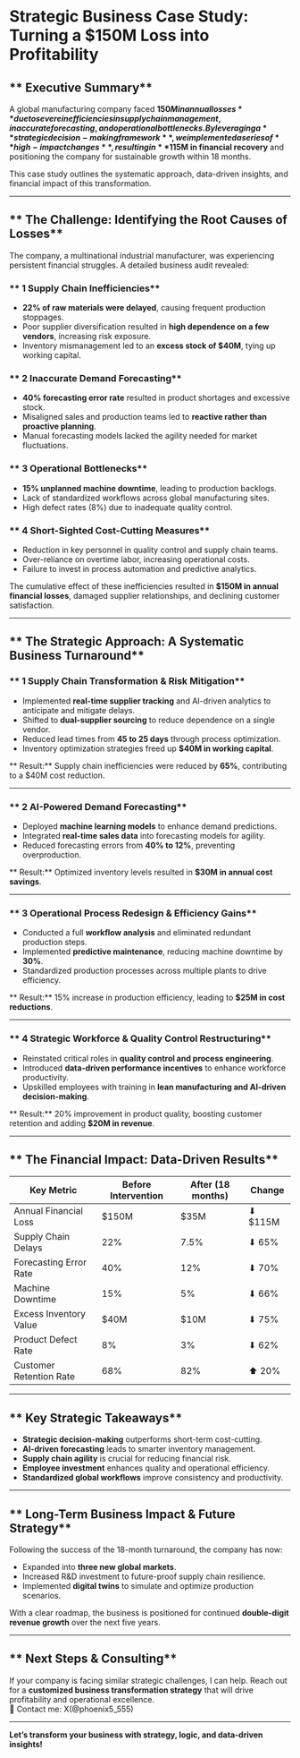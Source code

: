 # **Strategic Business Case Study: Turning a $150M Loss into Profitability**

## ** Executive Summary**
A global manufacturing company faced **$150M in annual losses** due to severe inefficiencies in supply chain management, inaccurate forecasting, and operational bottlenecks. By leveraging a **strategic decision-making framework**, we implemented a series of **high-impact changes**, resulting in **$115M in financial recovery** and positioning the company for sustainable growth within 18 months.

This case study outlines the systematic approach, data-driven insights, and financial impact of this transformation.

---

## ** The Challenge: Identifying the Root Causes of Losses**
The company, a multinational industrial manufacturer, was experiencing persistent financial struggles. A detailed business audit revealed:

### ** 1️ Supply Chain Inefficiencies**  
- **22% of raw materials were delayed**, causing frequent production stoppages.
- Poor supplier diversification resulted in **high dependence on a few vendors**, increasing risk exposure.
- Inventory mismanagement led to an **excess stock of $40M**, tying up working capital.

### ** 2️ Inaccurate Demand Forecasting**  
- **40% forecasting error rate** resulted in product shortages and excessive stock.
- Misaligned sales and production teams led to **reactive rather than proactive planning**.
- Manual forecasting models lacked the agility needed for market fluctuations.

### ** 3️ Operational Bottlenecks**  
- **15% unplanned machine downtime**, leading to production backlogs.
- Lack of standardized workflows across global manufacturing sites.
- High defect rates (8%) due to inadequate quality control.

### ** 4️ Short-Sighted Cost-Cutting Measures**  
- Reduction in key personnel in quality control and supply chain teams.
- Over-reliance on overtime labor, increasing operational costs.
- Failure to invest in process automation and predictive analytics.

The cumulative effect of these inefficiencies resulted in **$150M in annual financial losses**, damaged supplier relationships, and declining customer satisfaction.

---

## ** The Strategic Approach: A Systematic Business Turnaround**

### ** 1️ Supply Chain Transformation & Risk Mitigation**  
- Implemented **real-time supplier tracking** and AI-driven analytics to anticipate and mitigate delays.  
- Shifted to **dual-supplier sourcing** to reduce dependence on a single vendor.  
- Reduced lead times from **45 to 25 days** through process optimization.  
- Inventory optimization strategies freed up **$40M in working capital**.  

** Result:** Supply chain inefficiencies were reduced by **65%**, contributing to a $40M cost reduction.

---

### ** 2️ AI-Powered Demand Forecasting**  
- Deployed **machine learning models** to enhance demand predictions.  
- Integrated **real-time sales data** into forecasting models for agility.  
- Reduced forecasting errors from **40% to 12%**, preventing overproduction.  

** Result:** Optimized inventory levels resulted in **$30M in annual cost savings**.

---

### ** 3️ Operational Process Redesign & Efficiency Gains**  
- Conducted a full **workflow analysis** and eliminated redundant production steps.  
- Implemented **predictive maintenance**, reducing machine downtime by **30%**.  
- Standardized production processes across multiple plants to drive efficiency.  

** Result:** 15% increase in production efficiency, leading to **$25M in cost reductions**.

---

### ** 4️ Strategic Workforce & Quality Control Restructuring**  
- Reinstated critical roles in **quality control and process engineering**.  
- Introduced **data-driven performance incentives** to enhance workforce productivity.  
- Upskilled employees with training in **lean manufacturing and AI-driven decision-making**.  

** Result:** 20% improvement in product quality, boosting customer retention and adding **$20M in revenue**.

---

## ** The Financial Impact: Data-Driven Results**

| **Key Metric**               | **Before Intervention** | **After (18 months)** | **Change**      |
|-----------------------------|------------------------|-----------------|--------------|
| Annual Financial Loss       | $150M                  | $35M            | ⬇ $115M     |
| Supply Chain Delays         | 22%                    | 7.5%            | ⬇ 65%       |
| Forecasting Error Rate      | 40%                    | 12%             | ⬇ 70%       |
| Machine Downtime            | 15%                    | 5%              | ⬇ 66%       |
| Excess Inventory Value      | $40M                   | $10M            | ⬇ 75%       |
| Product Defect Rate         | 8%                     | 3%              | ⬇ 62%       |
| Customer Retention Rate     | 68%                    | 82%             | ⬆ 20%       |

---

## ** Key Strategic Takeaways**
- **Strategic decision-making** outperforms short-term cost-cutting.  
- **AI-driven forecasting** leads to smarter inventory management.  
- **Supply chain agility** is crucial for reducing financial risk.  
- **Employee investment** enhances quality and operational efficiency.  
- **Standardized global workflows** improve consistency and productivity.  

---

## ** Long-Term Business Impact & Future Strategy**
Following the success of the 18-month turnaround, the company has now:
- Expanded into **three new global markets**.
- Increased R&D investment to future-proof supply chain resilience.
- Implemented **digital twins** to simulate and optimize production scenarios.

With a clear roadmap, the business is positioned for continued **double-digit revenue growth** over the next five years.

---

## ** Next Steps & Consulting**
If your company is facing similar strategic challenges, I can help. Reach out for a **customized business transformation strategy** that will drive profitability and operational excellence.  
📩 Contact me: X(@phoenix5_555)

---

**Let’s transform your business with strategy, logic, and data-driven insights!**
